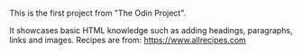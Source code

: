 This is the first project from "The Odin Project".

It showcases basic HTML knowledge such as adding headings, paragraphs, links and images. Recipes are from: https://www.allrecipes.com